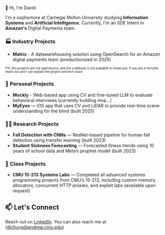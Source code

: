👋 Hi, I'm David

I'm a sophomore at Carnegie Mellon University studying **Information Systems** and **Artificial Intelligence.** Currently, I'm an SDE Intern in **Amazon's** Digital Payments team.

### 🏭 Industry Projects

- **Matrix** - A datawarehousing solution using OpenSearch for an Amazon digital payments team (productionized in 2025)

 <sub><sup>FYI, this projects are not opensource, and the codebase is not available to showcase. If you are a recruiter, reach out and I can explain the project and tech stack</sup></sub>

### 🚀 Personal Projects

- **Mockly** - Web-based app using CV and fine-tuned LLM to evaluate behavioral interviews (currently building mvp...)
- **MyEyes** — iOS app that uses CV and LiDAR to provide real-time scene understanding for the blind (built 2025)

### 🧑‍🔬 Research Projects

- **Fall Detection with CNNs** — ResNet-based pipeline for human fall detection using transfer learning (built 2023)
- **Student Sickness Forecasting** — Forecasted illness trends using 10 years of school data and Meta’s prophet model (built 2023)

### 🧠 Class Projects

- **CMU 15-213 Systems Labs** — Completed all advanced systems programming projects from CMU’s 15-213, including custom memory allocators, concurrent HTTP proxies, and exploit labs (available upon request)

## 📫 Let's Connect

Reach out on [LinkedIn](https://www.linkedin.com/in/david-chung-00b04a199/). You can also reach me at (dichung@andrew.cmu.edu)

